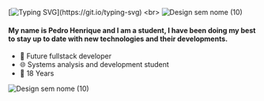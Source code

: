 [![Typing SVG](https://readme-typing-svg.herokuapp.com/?color=6495ED&size=35&center=true&vCenter=true&width=1000&lines=Hello+Everyone___🐋;)](https://git.io/typing-svg)
<br>
![Design sem nome (10)](https://github.com/user-attachments/assets/b936aa55-475b-46e8-9d49-2e94e74263d7)
#### My name is Pedro Henrique and I am a student, I have been doing my best to stay up to date with new technologies and their developments.
- 🌃 Future fullstack developer
- 🌐 Systems analysis and development student
- 🛫 18 Years

![Design sem nome (10)](https://github.com/user-attachments/assets/b936aa55-475b-46e8-9d49-2e94e74263d7)
